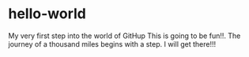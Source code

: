 # hello-world
My very first step into the world of GitHup
This is going to be fun!!. The journey of a thousand miles begins with a step. I will get there!!!
